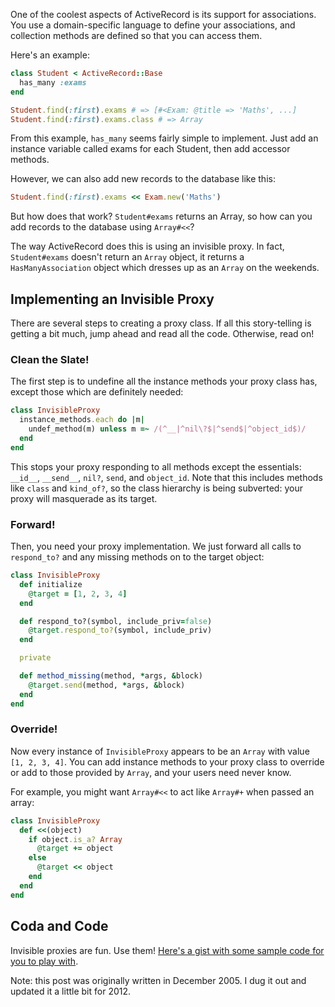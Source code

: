 One of the coolest aspects of ActiveRecord is its support for associations. You use a domain-specific language to define your associations, and collection methods are defined so that you can access them.

Here's an example:

```ruby
class Student < ActiveRecord::Base
  has_many :exams
end

Student.find(:first).exams # => [#<Exam: @title => 'Maths', ...]
Student.find(:first).exams.class # => Array
```

From this example, `has_many` seems fairly simple to implement. Just add an instance variable called exams for each Student, then add accessor methods.

However, we can also add new records to the database like this:

```ruby
Student.find(:first).exams << Exam.new('Maths')
```

But how does that work? `Student#exams` returns an Array, so how can you add records to the database using `Array#<<`?

The way ActiveRecord does this is using an invisible proxy. In fact, `Student#exams` doesn't return an `Array` object, it returns a `HasManyAssociation` object which dresses up as an `Array` on the weekends.

## Implementing an Invisible Proxy

There are several steps to creating a proxy class. If all this story-telling is getting a bit much, jump ahead and read all the code. Otherwise, read on!

### Clean the Slate!

The first step is to undefine all the instance methods your proxy class has, except those which are definitely needed:

```ruby
class InvisibleProxy
  instance_methods.each do |m|
    undef_method(m) unless m =~ /(^__|^nil\?$|^send$|^object_id$)/
  end
end
```

This stops your proxy responding to all methods except the essentials: `__id__`, `__send__`, `nil?`, `send`, and `object_id`. Note that this includes methods like `class` and `kind_of?`, so the class hierarchy is being subverted: your proxy will masquerade as its target.

### Forward!

Then, you need your proxy implementation. We just forward all calls to `respond_to?` and any missing methods on to the target object:

```ruby
class InvisibleProxy
  def initialize
    @target = [1, 2, 3, 4]
  end

  def respond_to?(symbol, include_priv=false)
    @target.respond_to?(symbol, include_priv)
  end

  private

  def method_missing(method, *args, &block)
    @target.send(method, *args, &block)
  end
end
```

### Override!

Now every instance of `InvisibleProxy` appears to be an `Array` with value `[1, 2, 3, 4]`. You can add instance methods to your proxy class to override or add to those provided by `Array`, and your users need never know.

For example, you might want `Array#<<` to act like `Array#+` when passed an array:

```ruby
class InvisibleProxy
  def <<(object)
    if object.is_a? Array
      @target += object
    else
      @target << object
    end
  end
end
```

## Coda and Code

Invisible proxies are fun. Use them! [Here's a gist with some sample code for you to play with](https://gist.github.com/3550245).

<p class="footnote">Note: this post was originally written in December 2005. I dug it out and updated it a little bit for 2012.</p>
